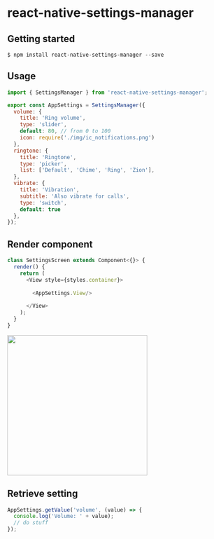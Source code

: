 
# react-native-settings-manager

## Getting started

`$ npm install react-native-settings-manager --save`

## Usage
```javascript
import { SettingsManager } from 'react-native-settings-manager';

export const AppSettings = SettingsManager({
  volume: {
    title: 'Ring volume',
    type: 'slider',
    default: 80, // from 0 to 100
    icon: require('./img/ic_notifications.png')
  },
  ringtone: {
    title: 'Ringtone',
    type: 'picker',
    list: ['Default', 'Chime', 'Ring', 'Zion'],
  },
  vibrate: {
    title: 'Vibration',
    subtitle: 'Also vibrate for calls',
    type: 'switch',
    default: true
  },
});
```

## Render component

```javascript
class SettingsScreen extends Component<{}> {
  render() {
    return (
      <View style={styles.container}>
	  
        <AppSettings.View/>
		
      </View>
    );
  }
}
```

<img src="https://github.com/numez/react-native-settings-manager/blob/master/img/settings.png" width="320"/>

## Retrieve setting

```javascript
AppSettings.getValue('volume', (value) => {
  console.log('Volume: ' + value);
  // do stuff
});
```
